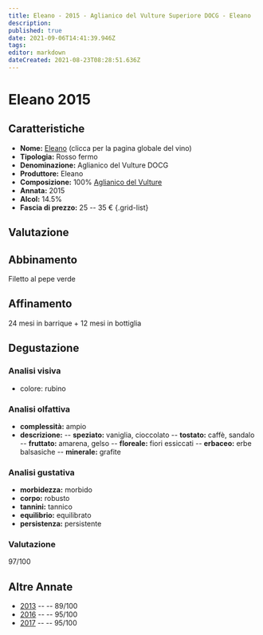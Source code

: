 ```yaml
---
title: Eleano - 2015 - Aglianico del Vulture Superiore DOCG - Eleano
description: 
published: true
date: 2021-09-06T14:41:39.946Z
tags: 
editor: markdown
dateCreated: 2021-08-23T08:28:51.636Z
---
```


# Eleano 2015

## Caratteristiche
- **Nome:** [Eleano](/viniItalia/Basilicata/Eleano/Eleano/scheda-globale) (clicca per la pagina globale del vino) 
- **Tipologia:** Rosso fermo
- **Denominazione:** Aglianico del Vulture DOCG 
- **Produttore:** Eleano 
- **Composizione:** 100% [Aglianico del Vulture](/vitigni/Italia/aglianico-del-vulture)
- **Annata:** 2015
- **Alcol:** 14.5%
- **Fascia di prezzo:** 25 -- 35 €
{.grid-list}

## Valutazione

<span class="valutazione star-5"></span>

## Abbinamento
Filetto al pepe verde

## Affinamento
24 mesi in barrique + 12 mesi in bottiglia 

## Degustazione

### Analisi visiva
- colore: rubino

### Analisi olfattiva
- **complessità:**  ampio
- **descrizione:** 
-- **speziato:** vaniglia, cioccolato
-- **tostato:** caffè, sandalo
-- **fruttato:** amarena, gelso
-- **floreale:** fiori essiccati
-- **erbaceo:** erbe balsasiche
-- **minerale:** grafite

### Analisi gustativa
- **morbidezza:** morbido
- **corpo:** robusto
- **tannini:** tannico
- **equilibrio:** equilibrato
- **persistenza:** persistente

### Valutazione
<span class="valutazione">97/100</span>

## Altre Annate
- [2013](/vini/Italia/Basilicata/Eleano/Eleano/2013) -- <span class="star-4"></span> -- 89/100
- [2016](/vini/Italia/Basilicata/Eleano/Eleano/2016) -- <span class="star-5"></span> -- 95/100
- [2017](/vini/Italia/Basilicata/Eleano/Eleano/2017) -- <span class="star-5"></span> -- 95/100
 